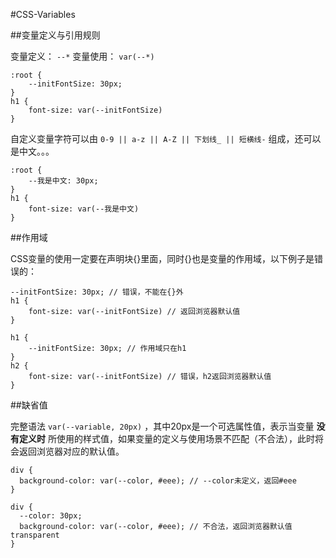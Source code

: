 #CSS-Variables

##变量定义与引用规则

变量定义： `--*`
变量使用： `var(--*)`

```
:root {
    --initFontSize: 30px;
}
h1 {
    font-size: var(--initFontSize)
}
```

自定义变量字符可以由 `0-9 || a-z || A-Z || 下划线_ || 短横线-` 组成，还可以是中文。。。

```
:root {
    --我是中文: 30px;
}
h1 {
    font-size: var(--我是中文)
}
```

##作用域

CSS变量的使用一定要在声明块{}里面，同时{}也是变量的作用域，以下例子是错误的：

```
--initFontSize: 30px; // 错误，不能在{}外
h1 {
    font-size: var(--initFontSize) // 返回浏览器默认值
}
```

```
h1 {
    --initFontSize: 30px; // 作用域只在h1
}
h2 {
    font-size: var(--initFontSize) // 错误，h2返回浏览器默认值
}
```

##缺省值

完整语法 `var(--variable, 20px)` ，其中20px是一个可选属性值，表示当变量 **没有定义时** 所使用的样式值，如果变量的定义与使用场景不匹配（不合法），此时将会返回浏览器对应的默认值。

```
div {
  background-color: var(--color, #eee); // --color未定义，返回#eee
}
```

```
div {
  --color: 30px;
  background-color: var(--color, #eee); // 不合法，返回浏览器默认值transparent
}
```